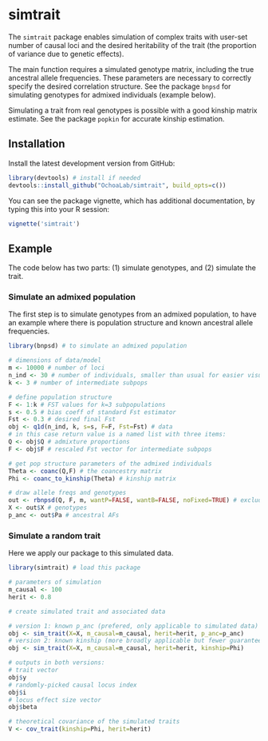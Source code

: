 # simtrait

The `simtrait` package enables simulation of complex traits with user-set number of causal loci and the desired heritability of the trait (the proportion of variance due to genetic effects).

The main function requires a simulated genotype matrix, including the true ancestral allele frequencies.
These parameters are necessary to correctly specify the desired correlation structure.
See the package `bnpsd` for simulating genotypes for admixed individuals (example below).

Simulating a trait from real genotypes is possible with a good kinship matrix estimate.
See the package `popkin` for accurate kinship estimation.

## Installation

<!-- 
You can install the released version of simtrait from [CRAN](https://CRAN.R-project.org) with:
``` r
install.packages("simtrait")
``` 
-->

Install the latest development version from GitHub:
``` r
library(devtools) # install if needed
devtools::install_github("OchoaLab/simtrait", build_opts=c())
```

You can see the package vignette, which has additional documentation, by typing this into your R session:
``` r
vignette('simtrait')
```


## Example

The code below has two parts: (1) simulate genotypes, and (2) simulate the trait.

### Simulate an admixed population

The first step is to simulate genotypes from an admixed population, to have an example where there is population structure and known ancestral allele frequencies.

``` r
library(bnpsd) # to simulate an admixed population

# dimensions of data/model
m <- 10000 # number of loci
n_ind <- 30 # number of individuals, smaller than usual for easier visualizations
k <- 3 # number of intermediate subpops

# define population structure
F <- 1:k # FST values for k=3 subpopulations
s <- 0.5 # bias coeff of standard Fst estimator
Fst <- 0.3 # desired final Fst
obj <- q1d(n_ind, k, s=s, F=F, Fst=Fst) # data
# in this case return value is a named list with three items:
Q <- obj$Q # admixture proportions
F <- obj$F # rescaled Fst vector for intermediate subpops

# get pop structure parameters of the admixed individuals
Theta <- coanc(Q,F) # the coancestry matrix
Phi <- coanc_to_kinship(Theta) # kinship matrix

# draw allele freqs and genotypes
out <- rbnpsd(Q, F, m, wantP=FALSE, wantB=FALSE, noFixed=TRUE) # exclude variables not of interest
X <- out$X # genotypes
p_anc <- out$Pa # ancestral AFs
```

### Simulate a random trait

Here we apply our package to this simulated data.

``` r
library(simtrait) # load this package

# parameters of simulation
m_causal <- 100
herit <- 0.8

# create simulated trait and associated data

# version 1: known p_anc (prefered, only applicable to simulated data)
obj <- sim_trait(X=X, m_causal=m_causal, herit=herit, p_anc=p_anc)
# version 2: known kinship (more broadly applicable but fewer guarantees)
obj <- sim_trait(X=X, m_causal=m_causal, herit=herit, kinship=Phi)

# outputs in both versions:
# trait vector
obj$y
# randomly-picked causal locus index
obj$i
# locus effect size vector
obj$beta

# theoretical covariance of the simulated traits
V <- cov_trait(kinship=Phi, herit=herit)
```
